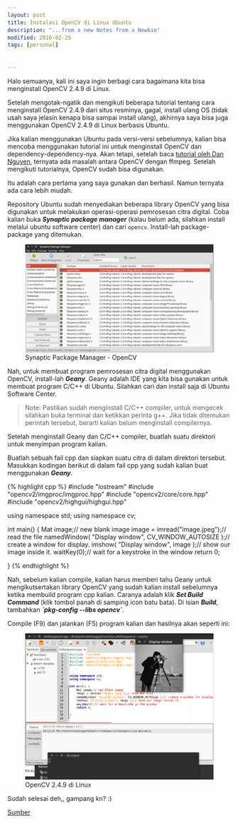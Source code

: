 ```yaml
---
layout: post
title: Instalasi OpenCV di Linux Ubuntu
description: "...from a new Notes from a Newbie"
modified: 2016-02-25
tags: [personal]


---
```

Halo semuanya, kali ini saya ingin berbagi cara bagaimana kita bisa menginstall OpenCV 2.4.9 di Linux.


Setelah mengotak-ngatik dan mengikuti beberapa tutorial tentang cara menginstall OpenCV 2.4.9 dari situs resminya, gagal, install ulang OS (tidak usah saya jelasin kenapa bisa sampai install ulang), akhirnya saya bisa juga menggunakan OpenCV 2.4.9 di Linux berbasis Ubuntu.



Jika kalian menggunakan Ubuntu pada versi-versi sebelumnya, kalian bisa mencoba menggunakan tutorial ini untuk menginstall OpenCV dan dependency-dependency-nya. Akan tetapi, setelah baca [tutorial oleh Dan Nguyen](http://danwin.com/2014/12/compile-opencv-2-4-10-ubuntu-14-04-14-10/), ternyata ada masalah antara OpenCV dengan ffmpeg. Setelah mengikuti tutorialnya, OpenCV sudah bisa digunakan.


Itu adalah cara pertama yang saya gunakan dan berhasil. Namun ternyata ada cara lebih mudah.


Repository Ubuntu sudah menyediakan beberapa library OpenCV yang bisa digunakan untuk melakukan operasi-operasi pemrosesan citra digital. Coba kalian buka ***Synaptic package manager*** (kalau belum ada, silahkan install melalui ubuntu software center) dan cari `opencv`. Install-lah package-package yang ditemukan.

<figure>
	<img src="/images/p_synaptic package manager opencv.png" alt="">
	<figcaption>Synaptic Package Manager - OpenCV</figcaption>
</figure>



Nah, untuk membuat program pemrosesan citra digital menggunakan OpenCV, install-lah ***Geany***. Geany adalah IDE yang kita bisa gunakan untuk membuat program C/C++ di Ubuntu. Silahkan cari dan install saja di Ubuntu Software Center.


> Note: Pastikan sudah menginstall C/C++ compiler, untuk mengecek silahkan buka terminal dan ketikkan perinta g++. Jika tidak ditemukan perintah tersebut, berarti kalian belum menginstall compilernya.


Setelah menginstall Geany dan C/C++ compiler, buatlah suatu direktori untuk menyimpan program kalian.


Buatlah sebuah fail cpp dan siapkan suatu citra di dalam direktori tersebut. Masukkan kodingan berikut di dalam fail cpp yang sudah kalian buat menggunakan ***Geany***.

{% highlight cpp %}
#include "iostream"
#include "opencv2/imgproc/imgproc.hpp"
#include "opencv2/core/core.hpp"
#include "opencv2/highgui/highgui.hpp"


using namespace std;
using namespace cv;

int main() {
 Mat image;// new blank image
    image = imread("image.jpeg");// read the file
    namedWindow( "Display window", CV_WINDOW_AUTOSIZE );// create a window for display.
    imshow( "Display window", image );// show our image inside it.
    waitKey(0);// wait for a keystroke in the window
    return 0;

}
{% endhighlight %}

Nah, sebelum kalian compile, kalian harus memberi tahu Geany untuk mengikutsertakan library OpenCV yang sudah kalian install sebelumnya ketika membuild program cpp kalian. Caranya adalah klik ***Set Build Command*** (klik tombol panah di samping icon batu bata). Di isian ***Build***, tambahkan ***\`pkg-config --libs opencv\`***.


Compile (F9) dan jalankan (F5) program kalian dan hasilnya akan seperti ini:

<figure>
	<img src="/images/p_opencv2.4.9 ubuntu 14.10.png" alt="">
	<figcaption>OpenCV 2.4.9 di Linux</figcaption>
</figure>

Sudah selesai deh,, gampang kn? :)


[Sumber](http://auriza.site40.net/notes/ubuntu/opencv-installation-on-ubuntu-1204/)
